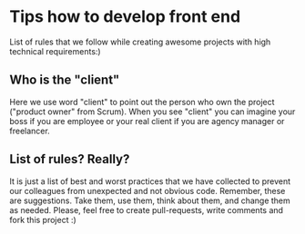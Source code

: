 # Tips how to develop front end

List of rules that we follow while creating awesome projects with high technical requirements:)

## Who is the "client"
Here we use word "client" to point out the person who own the project ("product owner" from Scrum). When you see "client" you can imagine your boss if you are employee or your real client if you are agency manager or freelancer.

## List of rules? Really?
It is  just a list of best and worst practices that we have collected to prevent our colleagues from unexpected and not obvious code. Remember, these are suggestions. Take them, use them, think about them, and change them as needed. Please, feel free to create pull-requests, write comments and fork this project :)
